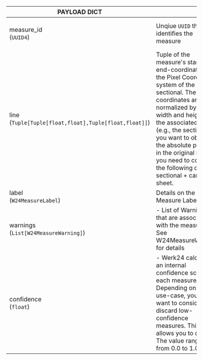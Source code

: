 
| PAYLOAD DICT      |                                                      | EXAMPLE                                      |
| ------------------| -----------------------------------------------------|---------------------------------------------- |
| measure_id <br/>(`UUID4`) |Unqiue `UUID` that identifies the measure     | "15012f90-f755-48cf-b121-7542e88b9ec8"        |
| line <br/>(`Tuple[Tuple[float,float],Tuple[float,float]]`)              | Tuple of the measure's start- and end-coordinates in the Pixel Coordinate system of the sectional. The coordinates are normalized by the width and height of the associated object (e.g., the sectional). If you want to obtain the absolute position in the original image, you need to consider the following offsets: sectional + canvas + sheet. | ((0.1,0.5),(0.2,0.5)) |
| label<br/>(`W24MeasureLabel`)             |  Details on the Measure Label    | See [W24MeasureLabel](../models/w24measure_label.md)                         |
| warnings<br/>(`List[W24MeasureWarning]`)          |  - List of Warnings that are associated with the measure. See W24MeasureWarning for details | [] |
| confidence<br/>(`float`)        |  - Werk24 calculates an internal confidence score for each measure. Depending on your use-case, you might want to consider or discard low-confidence measures. This value allows you to do so. The value ranges from 0.0 to 1.0 | 0.93 |